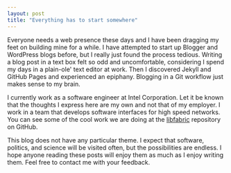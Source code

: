 ```yaml
---
layout: post
title: "Everything has to start somewhere"
---
```


Everyone needs a web presence these days and I have been dragging my feet on
building mine for a while. I have attempted to start up Blogger and WordPress
blogs before, but I really just found the process tedious. Writing a blog post
in a text box felt so odd and uncomfortable, considering I spend my days in a
plain-ole' text editor at work. Then I discovered Jekyll and GitHub Pages and
experienced an epiphany. Blogging in a Git workflow just makes sense to my
brain.

I currently work as a software engineer at Intel Corporation. Let it be known
that the thoughts I express here are my own and not that of my employer. I work
in a team that develops software interfaces for high speed networks. You can see
some of the cool work we are doing at the
[libfabric](https://github.com/ofiwg/libfabric) repository on GitHub.

This blog does not have any particular theme. I expect that software, politics,
and science will be visited often, but the possibilities are endless. I hope
anyone reading these posts will enjoy them as much as I enjoy writing them. Feel
free to contact me with your feedback.
